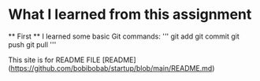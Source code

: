 # What I learned from this assignment
** First **
I learned some basic Git commands:
'''
git add
git commit
git push
git pull
'''

This site is for README FILE [README] (https://github.com/bobibobab/startup/blob/main/README.md)
